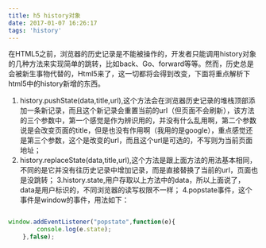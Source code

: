 ```yaml
---
title: h5 history对象
date: 2017-01-07 16:26:17
tags: 'history'
---
```


 在HTML5之前，浏览器的历史记录是不能被操作的，开发者只能调用history对象的几种方法来实现简单的跳转，比如back、Go、forward等等。然而，历史总是会被新生事物代替的，Html5来了，这一切都将会得到改变，下面将重点解析下html5中的history新增的东西。

1. history.pushState(data,title,url),这个方法会在浏览器历史记录的堆栈顶部添加一条新记录，而且这个新记录会重置当前的url（但页面不会刷新），该方法的三个参数中，第一个感觉是作为辨识用的，并没有什么乱用啊，第二个参数说是会改变页面的title，但是也没有作用啊（我用的是google），重点感觉还是第三个参数，这个是改变的url，而且这个url是可选的，不写则为当前页面地址；
2. history.replaceState(data,title,url),这个方法是跟上面方法的用法基本相同，不同的是它并没有往历史记录中增加记录，而是直接替换了当前的url，页面也是没跳转；
3.history.state,用户存取以上方法中的data，所以上面说了，data是用户标识的，不同浏览器的读写权限不一样；
4.popstate事件，这个事件是window的事件，用法如下：

``` js

window.addEventListener("popstate",function(e){   
        console.log(e.state);  
    },false);

```


